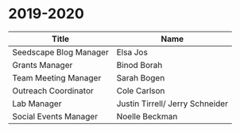 # 2019-2020

| Title                     | Name           |
| --------------------------| ---------------|
| Seedscape Blog Manager    | Elsa Jos       |
| Grants Manager            | Binod Borah    |
| Team Meeting Manager      | Sarah Bogen    |
| Outreach Coordinator      | Cole Carlson   |
| Lab Manager               | Justin Tirrell/ Jerry Schneider |
| Social Events Manager     | Noelle Beckman |
